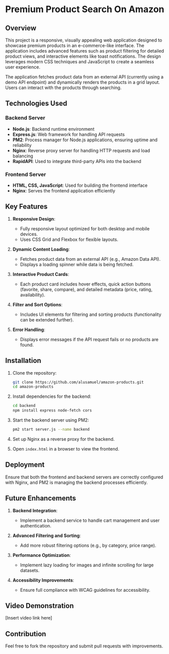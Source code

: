 # Premium Product Search On Amazon

## Overview
This project is a responsive, visually appealing web application designed to showcase premium products in an e-commerce-like interface. The application includes advanced features such as product filtering for detailed product views, and interactive elements like toast notifications. The design leverages modern CSS techniques and JavaScript to create a seamless user experience.

The application fetches product data from an external API (currently using a demo API endpoint) and dynamically renders the products in a grid layout. Users can interact with the products through searching.

## Technologies Used

### Backend Server
- **Node.js**: Backend runtime environment
- **Express.js**: Web framework for handling API requests
- **PM2**: Process manager for Node.js applications, ensuring uptime and reliability
- **Nginx**: Reverse proxy server for handling HTTP requests and load balancing
- **RapidAPI**: Used to integrate third-party APIs into the backend

### Frontend Server
- **HTML, CSS, JavaScript**: Used for building the frontend interface
- **Nginx**: Serves the frontend application efficiently

## Key Features

1. **Responsive Design**:
   - Fully responsive layout optimized for both desktop and mobile devices.
   - Uses CSS Grid and Flexbox for flexible layouts.

2. **Dynamic Content Loading**:
   - Fetches product data from an external API (e.g., Amazon Data API).
   - Displays a loading spinner while data is being fetched.

3. **Interactive Product Cards**:
   - Each product card includes hover effects, quick action buttons (favorite, share, compare), and detailed metadata (price, rating, availability).

7. **Filter and Sort Options**:
   - Includes UI elements for filtering and sorting products (functionality can be extended further).

8. **Error Handling**:
   - Displays error messages if the API request fails or no products are found.

## Installation
1. Clone the repository:
   ```bash
   git clone https://github.com/alusamuel/amazon-products.git
   cd amazon-products
   ```

2. Install dependencies for the backend:
   ```bash
   cd backend
   npm install express node-fetch cors
   ```

3. Start the backend server using PM2:
   ```bash
   pm2 start server.js --name backend
   ```

4. Set up Nginx as a reverse proxy for the backend.

5. Open `index.html` in a browser to view the frontend.

## Deployment
Ensure that both the frontend and backend servers are correctly configured with Nginx, and PM2 is managing the backend processes efficiently.

## Future Enhancements

1. **Backend Integration**:
   - Implement a backend service to handle cart management and user authentication.

2. **Advanced Filtering and Sorting**:
   - Add more robust filtering options (e.g., by category, price range).

3. **Performance Optimization**:
   - Implement lazy loading for images and infinite scrolling for large datasets.

4. **Accessibility Improvements**:
   - Ensure full compliance with WCAG guidelines for accessibility.

## Video Demonstration

[Insert video link here]

## Contribution
Feel free to fork the repository and submit pull requests with improvements.


